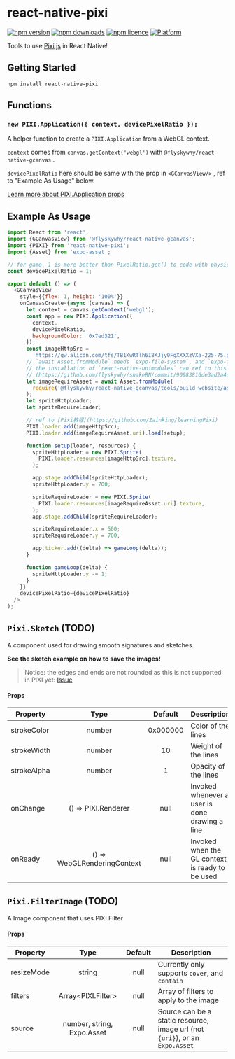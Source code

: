 # react-native-pixi

[![npm version](http://img.shields.io/npm/v/react-native-pixi.svg?style=flat-square)](https://npmjs.org/package/react-native-pixi "View this project on npm")
[![npm downloads](http://img.shields.io/npm/dm/react-native-pixi.svg?style=flat-square)](https://npmjs.org/package/react-native-pixi "View this project on npm")
[![npm licence](http://img.shields.io/npm/l/react-native-pixi.svg?style=flat-square)](https://npmjs.org/package/react-native-pixi "View this project on npm")
[![Platform](https://img.shields.io/badge/platform-ios%20%7C%20android-989898.svg?style=flat-square)](https://npmjs.org/package/react-native-pixi "View this project on npm")

Tools to use [Pixi.js](http://www.pixijs.com/) in React Native!

## Getting Started

    npm install react-native-pixi

## Functions

### `new PIXI.Application({ context, devicePixelRatio });`

A helper function to create a `PIXI.Application` from a WebGL context.

`context` comes from `canvas.getContext('webgl')` with `@flyskywhy/react-native-gcanvas` .

`devicePixelRatio` here should be same with the prop in `<GCanvasView/>` , ref to "Example As Usage" below.

[Learn more about PIXI.Application props](http://pixijs.download/dev/docs/PIXI.Application.html)

## Example As Usage
```js
import React from 'react';
import {GCanvasView} from '@flyskywhy/react-native-gcanvas';
import {PIXI} from 'react-native-pixi';
import {Asset} from 'expo-asset';

// for game, 1 is more better than PixelRatio.get() to code with physical pixels
const devicePixelRatio = 1;

export default () => (
  <GCanvasView
    style={{flex: 1, height: '100%'}}
    onCanvasCreate={async (canvas) => {
      let context = canvas.getContext('webgl');
      const app = new PIXI.Application({
        context,
        devicePixelRatio,
        backgroundColor: '0x7ed321',
      });
      const imageHttpSrc =
        'https://gw.alicdn.com/tfs/TB1KwRTlh6I8KJjy0FgXXXXzVXa-225-75.png';
      // `await Asset.fromModule` needs `expo-file-system`, and `expo-file-system` needs `react-native-unimodules` ,
      // the installation of `react-native-unimodules` can ref to this commit [expo -> react-native: add react-native-unimodules]
      // (https://github.com/flyskywhy/snakeRN/commit/90983816de3ad2a4da47ffa0f6d1659c2688be3e)
      let imageRequireAsset = await Asset.fromModule(
        require('@flyskywhy/react-native-gcanvas/tools/build_website/assets/logo-gcanvas.png'),
      );
      let spriteHttpLoader;
      let spriteRequireLoader;

      // ref to [Pixi教程](https://github.com/Zainking/learningPixi)
      PIXI.loader.add(imageHttpSrc);
      PIXI.loader.add(imageRequireAsset.uri).load(setup);

      function setup(loader, resources) {
        spriteHttpLoader = new PIXI.Sprite(
          PIXI.loader.resources[imageHttpSrc].texture,
        );

        app.stage.addChild(spriteHttpLoader);
        spriteHttpLoader.y = 700;

        spriteRequireLoader = new PIXI.Sprite(
          PIXI.loader.resources[imageRequireAsset.uri].texture,
        );
        app.stage.addChild(spriteRequireLoader);

        spriteRequireLoader.x = 500;
        spriteRequireLoader.y = 700;

        app.ticker.add((delta) => gameLoop(delta));
      }

      function gameLoop(delta) {
        spriteHttpLoader.y -= 1;
      }
    }}
    devicePixelRatio={devicePixelRatio}
  />
);
```

## `Pixi.Sketch` (TODO)

A component used for drawing smooth signatures and sketches.

**See the sketch example on how to save the images!**

> Notice: the edges and ends are not rounded as this is not supported in PIXI yet: [Issue](https://github.com/pixijs/pixi.js/issues/1637)

#### Props

| Property    |            Type             | Default  | Description                                     |
| ----------- | :-------------------------: | :------: | ----------------------------------------------- |
| strokeColor |           number            | 0x000000 | Color of the lines                              |
| strokeWidth |           number            |    10    | Weight of the lines                             |
| strokeAlpha |           number            |    1     | Opacity of the lines                            |
| onChange    |     () => PIXI.Renderer     |   null   | Invoked whenever a user is done drawing a line  |
| onReady     | () => WebGLRenderingContext |   null   | Invoked when the GL context is ready to be used |

## `Pixi.FilterImage` (TODO)

A Image component that uses PIXI.Filter

#### Props

| Property   |            Type            | Default | Description                                                                  |
| ---------- | :------------------------: | :-----: | ---------------------------------------------------------------------------- |
| resizeMode |           string           |  null   | Currently only supports `cover`, and `contain`                               |
| filters    |     Array<PIXI.Filter>     |  null   | Array of filters to apply to the image                                       |
| source     | number, string, Expo.Asset |  null   | Source can be a static resource, image url (not `{uri}`), or an `Expo.Asset` |
